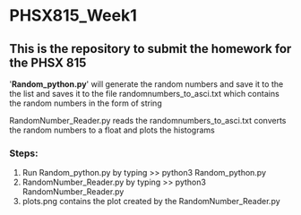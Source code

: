 # PHSX815_Week1
## This is the repository to submit the  homework for the PHSX 815

'<b>Random_python.py</b>' will generate the random numbers and save it to the the list and saves it to the file
randomnumbers_to_asci.txt which contains the random numbers in the form of string

RandomNumber_Reader.py reads the randomnumbers_to_asci.txt converts the random numbers to a float and plots the histograms
### Steps:
1. Run Random_python.py by typing >> python3 Random_python.py
2. RandomNumber_Reader.py by typing >> python3 RandomNumber_Reader.py
3. plots.png contains the plot created by the RandomNumber_Reader.py
